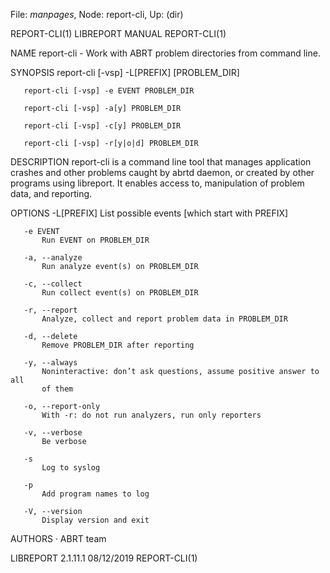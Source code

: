 File: *manpages*,  Node: report-cli,  Up: (dir)

REPORT-CLI(1)                  LIBREPORT MANUAL                  REPORT-CLI(1)



NAME
       report-cli - Work with ABRT problem directories from command line.

SYNOPSIS
       report-cli [-vsp] -L[PREFIX] [PROBLEM_DIR]

       report-cli [-vsp] -e EVENT PROBLEM_DIR

       report-cli [-vsp] -a[y] PROBLEM_DIR

       report-cli [-vsp] -c[y] PROBLEM_DIR

       report-cli [-vsp] -r[y|o|d] PROBLEM_DIR

DESCRIPTION
       report-cli is a command line tool that manages application crashes and
       other problems caught by abrtd daemon, or created by other programs
       using libreport. It enables access to, manipulation of problem data,
       and reporting.

OPTIONS
       -L[PREFIX]
           List possible events [which start with PREFIX]

       -e EVENT
           Run EVENT on PROBLEM_DIR

       -a, --analyze
           Run analyze event(s) on PROBLEM_DIR

       -c, --collect
           Run collect event(s) on PROBLEM_DIR

       -r, --report
           Analyze, collect and report problem data in PROBLEM_DIR

       -d, --delete
           Remove PROBLEM_DIR after reporting

       -y, --always
           Noninteractive: don’t ask questions, assume positive answer to all
           of them

       -o, --report-only
           With -r: do not run analyzers, run only reporters

       -v, --verbose
           Be verbose

       -s
           Log to syslog

       -p
           Add program names to log

       -V, --version
           Display version and exit

AUTHORS
       ·   ABRT team



LIBREPORT 2.1.11.1                08/12/2019                     REPORT-CLI(1)
